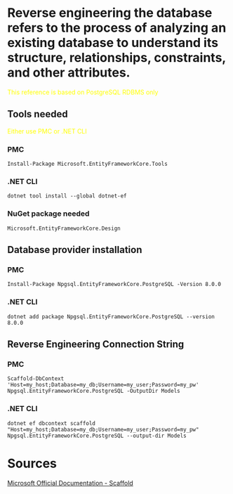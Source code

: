 # Reverse engineering the database refers to the process of analyzing an existing database to understand its structure, relationships, constraints, and other attributes.

<span style="color:yellow;">This reference is based on PostgreSQL RDBMS only</span>

## Tools needed
<span style="color:yellow;">Either use PMC or .NET CLI</span>

### PMC
`Install-Package Microsoft.EntityFrameworkCore.Tools`

### .NET CLI
`dotnet tool install --global dotnet-ef`

### NuGet package needed
`Microsoft.EntityFrameworkCore.Design`

## Database provider installation
### PMC
`Install-Package Npgsql.EntityFrameworkCore.PostgreSQL -Version 8.0.0`
### .NET CLI
`dotnet add package Npgsql.EntityFrameworkCore.PostgreSQL --version 8.0.0`

## Reverse Engineering Connection String
### PMC
`Scaffold-DbContext 'Host=my_host;Database=my_db;Username=my_user;Password=my_pw' Npgsql.EntityFrameworkCore.PostgreSQL -OutputDir Models`
### .NET CLI
`dotnet ef dbcontext scaffold "Host=my_host;Database=my_db;Username=my_user;Password=my_pw" Npgsql.EntityFrameworkCore.PostgreSQL --output-dir Models`

# Sources
[Microsoft Official Documentation - Scaffold](https://learn.microsoft.com/en-us/ef/core/managing-schemas/scaffolding/?tabs=dotnet-core-cli)
